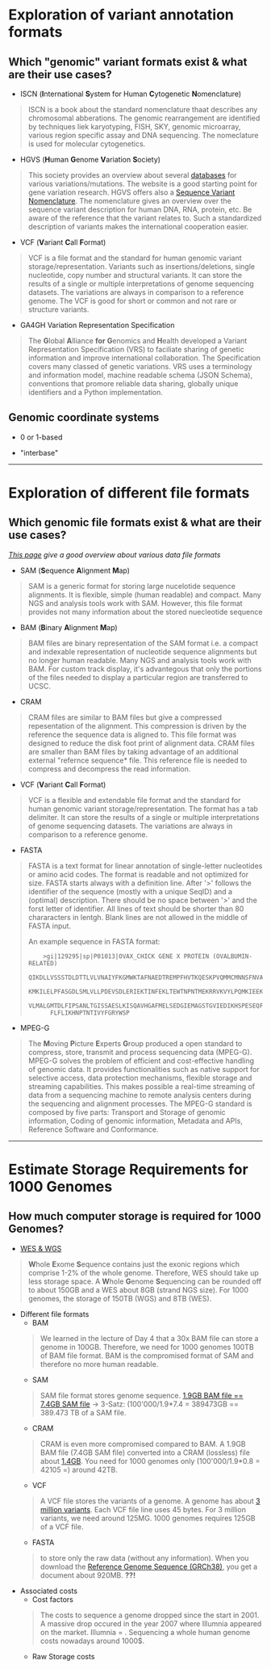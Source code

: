 # Exploration of variant annotation formats

## Which "genomic" variant formats exist & what are their use cases?
* ISCN (**I**nternational **S**ystem for Human **C**ytogenetic **N**omenclature)
> ISCN is a book about the standard nomenclature thaat describes any chromosomal abberations. The genomic rearrangement are identified by techniques liek karyotyping, FISH, SKY, genomic microarray, various region specific assay and DNA sequencing. The nomeclature is used for molecular cytogenetics.
* HGVS (**H**uman **G**enome **V**ariation **S**ociety)
> This society provides an overview about several [databases](https://www.hgvs.org/content/databases-tools) for various variations/mutations. The website is a good starting point for gene variation research.
> HGVS offers also a [Sequence Variant Nomenclature](https://varnomen.hgvs.org/). The nomenclature gives an overview over the sequence variant description for human DNA, RNA, protein, etc. Be aware of the reference that the variant relates to. Such a standardized description of variants makes the international cooperation easier.
* VCF (**V**ariant **C**all **F**ormat)
> VCF is a file format and the standard for human genomic variant storage/representation. Variants such as insertions/deletions, single nucleotide, copy number and structural variants. It can store the results of a single or multiple interpretations of genome sequencing datasets. The variations are always in comparison to a reference genome. The VCF is good for short or common and not rare or structure variants.
* GA4GH Variation Representation Specification 
> The **G**lobal **A**lliance **for** **G**enomics and **H**ealth developed a Variant Representation Specification (VRS) to faciliate sharing of genetic information and improve international collaboration. The Specification covers many classed of genetic variations. VRS uses a terminology and information model, machine readable schema (JSON Schema), conventions that promore reliable data sharing, globally unique identifiers and a Python implementation. 

## Genomic coordinate systems
* 0 or 1-based
> 
* "interbase"

-------------------------------------------------------------------------------------------------

# Exploration of different file formats

## Which genomic file formats exist & what are their use cases?
*[This page](https://genome.ucsc.edu/FAQ/FAQformat.html) give a good overview about various data file formats*

* SAM (**S**equence **A**lignment **M**ap)
> SAM is a generic format for storing large nucelotide sequence alignments. It is flexible, simple (human readable) and compact. Many NGS and analysis tools work with SAM. However, this file format provides not many information about the stored nuecleotide sequence
* BAM (**B**inary **A**lignment **M**ap)
> BAM files are binary representation of the SAM format i.e. a compact and indexable representation of nucleotide sequence alignments but no longer human readable. Many NGS and analysis tools work with BAM. For custom track display, it's advantegous that only the portions of the files needed to display a particular region are transferred to UCSC. 
* CRAM
> CRAM files are similar to BAM files but give a compressed repesentation of the alignment. This compression is driven by the reference the sequence data is aligned to. This file format was designed to reduce the disk foot print of alignment data. CRAM files are smaller than BAM files by taking advantage of an additional external "refernce sequence* file. This reference file is needed to compress and decompress the read information. 
* VCF (**V**ariant **C**all **F**ormat)
> VCF is a flexible and extendable file format and the standard for human genomic variant storage/representation. The format has a tab delimiter.  It can store the results of a single or multiple interpretations of genome sequencing datasets. The variations are always in comparison to a reference genome. 
* FASTA
> FASTA is a text format for linear annotation of single-letter nucleotides or amino acid codes. The format is readable and not optimized for size. FASTA starts always with a definition line. After '>' follows the identifier of the sequence (mostly with a unique SeqID) and a (optimal) description. There should be no space between '>' and the forst letter of identifier. All lines of text should be shorter than 80 chararacters in lentgh. Blank lines are not allowed in the middle of FASTA input.
>
> An example sequence in FASTA format:
>
>         >gi|129295|sp|P01013|OVAX_CHICK GENE X PROTEIN (OVALBUMIN-RELATED)
>	        QIKDLLVSSSTDLDTTLVLVNAIYFKGMWKTAFNAEDTREMPFHVTKQESKPVQMMCMNNSFNVATLPAE
>        	KMKILELPFASGDLSMLVLLPDEVSDLERIEKTINFEKLTEWTNPNTMEKRRVKVYLPQMKIEEKYNLTS
>	        VLMALGMTDLFIPSANLTGISSAESLKISQAVHGAFMELSEDGIEMAGSTGVIEDIKHSPESEQFRADHP
>	        FLFLIKHNPTNTIVYFGRYWSP
* MPEG-G
> The **M**oving **P**icture **E**xperts **G**roup produced a open standard to compress, store, transmit and process sequencing data (MPEG-G). MPEG-G solves the problem of efficient and cost-effective handling of genomic data. It provides functionalities such as native support for selective access, data protection mechanisms, flexible storage and streaming capabilities. This makes possible a real-time streaming of data from a sequencing machine to remote analysis centers during the sequencing and alignment processes. The MPEG-G standard is composed by five parts: Transport and Storage of genomic information, Coding of genomic information, Metadata and APIs, Reference Software and Conformance. 

--------------------------------------------------------------------------------------------------

# Estimate Storage Requirements for 1000 Genomes

## How much computer storage is required for 1000 Genomes?
* [WES & WGS](https://www.strand-ngs.com/support/ngs-data-storage-requirements)
> **W**hole **E**xome **S**equence contains just the exonic regions which comprise 1-2% of the whole genome. Therefore, WES should take up less storage space.  A **W**hole **G**enome **S**equencing can be rounded off to about 150GB and a WES about 8GB (strand NGS size). For 1000 genomes, the storage of 150TB (WGS) and 8TB (WES).
* Different file formats
  * BAM
  > We learned in the lecture of Day 4 that a 30x BAM file can store a genome in 100GB. Therefore, we need for 1000 genomes 100TB of BAM file format. BAM is the compromised format of SAM and therefore no more human readable.
  * SAM
  > SAM file format stores genome sequence. 
  > [1.9GB BAM file == 7.4GB SAM file](https://www.uppmax.uu.se/support/user-guides/using-cram-to-compress-bam-files/) -> 3-Satz: (100'000/1.9*7.4 = 389473GB == 389.473 TB of a SAM file.
  * CRAM
  > CRAM is even more compromised compared to BAM. A 1.9GB BAM file (7.4GB SAM file) converted into a CRAM (lossless) file about [1.4GB](https://www.uppmax.uu.se/support/user-guides/using-cram-to-compress-bam-files/). You need for 1000 genomes only (100'000/1.9*0.8 = 42105 =) around 42TB.      
  * VCF
  > A VCF file stores the variants of a genome. A genome has about [3 million variants](https://medium.com/precision-medicine/how-big-is-the-human-genome-e90caa3409b0). Each VCF file line uses 45 bytes. For 3 million variants, we need around 125MG. 1000 genomes requires 125GB of a VCF file.
  * FASTA
  > to store only the raw data (without any information). When you download the [Reference Genome Sequence (GRCh38)](), you get a document about 920MB. **??!**
* Associated costs
  * Cost factors
  > The costs to sequence a genome dropped since the start in 2001. A massive drop occured in the year 2007 where Illumnia appeared on the market. Illumnia = . Sequencing a whole human genome costs nowadays around 1000$.
  * Raw Storage costs
  >
